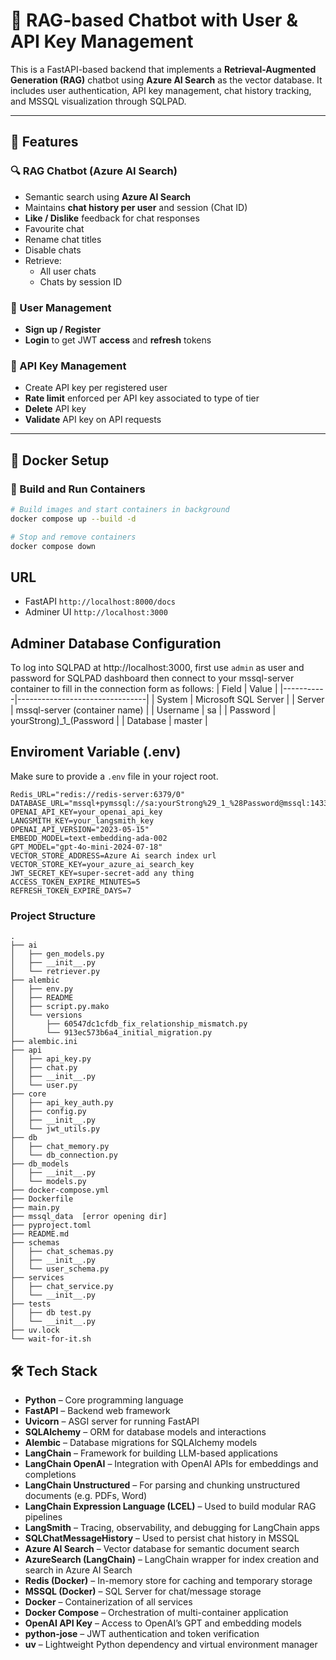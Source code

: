 # 🧠 RAG-based Chatbot with User & API Key Management

This is a FastAPI-based backend that implements a **Retrieval-Augmented Generation (RAG)** chatbot using **Azure AI Search** as the vector database. It includes user authentication, API key management, chat history tracking, and MSSQL visualization through SQLPAD.

---

## 🚀 Features

### 🔍 RAG Chatbot (Azure AI Search)
- Semantic search using **Azure AI Search**
- Maintains **chat history per user** and session (Chat ID)
- **Like / Dislike** feedback for chat responses
- Favourite chat
- Rename chat titles
- Disable chats
- Retrieve:
  - All user chats
  - Chats by session ID

### 👤 User Management
- **Sign up / Register**
- **Login** to get JWT **access** and **refresh** tokens

### 🔑 API Key Management
- Create API key per registered user
- **Rate limit** enforced per API key associated to type of tier
- **Delete** API key
- **Validate** API key on API requests

---

## 🐳 Docker Setup

### 🧱 Build and Run Containers

```bash
# Build images and start containers in background
docker compose up --build -d

# Stop and remove containers
docker compose down

```
## URL
- FastAPI `http://localhost:8000/docs`
- Adminer UI `http://localhost:3000`

## Adminer Database Configuration
To log into SQLPAD at http://localhost:3000, first use `admin` as user and password for SQLPAD dashboard then connect to your mssql-server container to fill in the connection form as follows:
| Field     | Value                          |
|-----------|--------------------------------|
| System    | Microsoft SQL Server           |
| Server    | mssql-server (container name)  |
| Username  | sa                             |
| Password  | yourStrong\)\_1\_\(Password      |
| Database  | master                         |


## Enviroment Variable (.env)
Make sure to provide a `.env` file in your roject root.
```
Redis_URL="redis://redis-server:6379/0"
DATABASE_URL="mssql+pymssql://sa:yourStrong%29_1_%28Password@mssql:1433/master"
OPENAI_API_KEY=your_openai_api_key
LANGSMITH_KEY=your_langsmith_key
OPENAI_API_VERSION="2023-05-15"
EMBEDD_MODEL=text-embedding-ada-002
GPT_MODEL="gpt-4o-mini-2024-07-18"
VECTOR_STORE_ADDRESS=Azure Ai search index url
VECTOR_STORE_KEY=your_azure_ai_search_key
JWT_SECRET_KEY=super-secret-add any thing 
ACCESS_TOKEN_EXPIRE_MINUTES=5
REFRESH_TOKEN_EXPIRE_DAYS=7
```

### **Project Structure**
```
.
├── ai
│   ├── gen_models.py
│   ├── __init__.py
│   └── retriever.py
├── alembic
│   ├── env.py
│   ├── README
│   ├── script.py.mako
│   └── versions
│       ├── 60547dc1cfdb_fix_relationship_mismatch.py
│       └── 913ec573b6a4_initial_migration.py
├── alembic.ini
├── api
│   ├── api_key.py
│   ├── chat.py
│   ├── __init__.py
│   └── user.py
├── core
│   ├── api_key_auth.py
│   ├── config.py
│   ├── __init__.py
│   └── jwt_utils.py
├── db
│   ├── chat_memory.py
│   └── db_connection.py
├── db_models
│   ├── __init__.py
│   └── models.py
├── docker-compose.yml
├── Dockerfile
├── main.py
├── mssql_data  [error opening dir]
├── pyproject.toml
├── README.md
├── schemas
│   ├── chat_schemas.py
│   ├── __init__.py
│   └── user_schema.py
├── services
│   ├── chat_service.py
│   └── __init__.py
├── tests
│   ├── db test.py
│   └── __init__.py
├── uv.lock
└── wait-for-it.sh
```

## 🛠️ Tech Stack

- **Python** – Core programming language
- **FastAPI** – Backend web framework
- **Uvicorn** – ASGI server for running FastAPI
- **SQLAlchemy** – ORM for database models and interactions
- **Alembic** – Database migrations for SQLAlchemy models
- **LangChain** – Framework for building LLM-based applications
- **LangChain OpenAI** – Integration with OpenAI APIs for embeddings and completions
- **LangChain Unstructured** – For parsing and chunking unstructured documents (e.g. PDFs, Word)
- **LangChain Expression Language (LCEL)** – Used to build modular RAG pipelines
- **LangSmith** – Tracing, observability, and debugging for LangChain apps
- **SQLChatMessageHistory** – Used to persist chat history in MSSQL
- **Azure AI Search** – Vector database for semantic document search
- **AzureSearch (LangChain)** – LangChain wrapper for index creation and search in Azure AI Search
- **Redis (Docker)** – In-memory store for caching and temporary storage
- **MSSQL (Docker)** – SQL Server for chat/message storage
- **Docker** – Containerization of all services
- **Docker Compose** – Orchestration of multi-container application
- **OpenAI API Key** – Access to OpenAI’s GPT and embedding models
- **python-jose** – JWT authentication and token verification
- **uv** – Lightweight Python dependency and virtual environment manager

